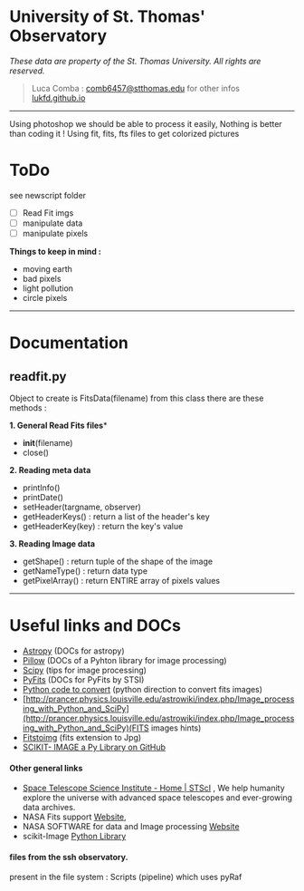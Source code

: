 # University of St. Thomas' Observatory
*These data are property of the St. Thomas University. All rights are reserved.*
> Luca Comba : comb6457@stthomas.edu
> for other infos [lukfd.github.io](https://lukfd.github.io/)
---

Using photoshop we should be able to process it easily, Nothing is better than coding it !
Using fit, fits, fts files to get colorized pictures
# ToDo
see newscript folder
- [ ] Read Fit imgs
- [ ] manipulate data
- [ ] manipulate pixels

**Things to keep in mind :**
- moving earth
- bad pixels
- light pollution
- circle pixels

---

# Documentation

## readfit.py
Object to create is FitsData(filename)
from this class there are these methods :

**1. General Read Fits files***

- __init__(filename)
- close()

**2. Reading meta data**

- printInfo()
- printDate()
- setHeader(targname, observer)
- getHeaderKeys() : return a list of the header's key
- getHeaderKey(key) : return the key's value

**3. Reading Image data**

- getShape() : return tuple of the shape of the image
- getNameType() : return data type
- getPixelArray() : return ENTIRE array of pixels values

***
# Useful links and DOCs
- [Astropy](http://docs.astropy.org/en/stable/index.html) (DOCs for astropy)
- [Pillow](https://pillow.readthedocs.io/en/stable/index.html) (DOCs of a Pyhton library for image processing)
- [Scipy](http://scipy-lectures.org/advanced/image_processing/) (tips for image processing)
- [PyFits](https://pythonhosted.org/pyfits/#creating-a-new-image-file) (DOCs for PyFits by STSI)
- [Python code to convert](https://astromsshin.github.io/science/code/Python_fits_image/index.html) (python direction to convert fits images)
- [http://prancer.physics.louisville.edu/astrowiki/index.php/Image_processing_with_Python_and_SciPy](http://prancer.physics.louisville.edu/astrowiki/index.php/Image_processing_with_Python_and_SciPy)(FITS images hints)
- [Fitstoimg](https://github.com/psds075/fitstoimg) (fits extension to Jpg)
- [SCIKIT- IMAGE a Py Library on GitHub](https://github.com/scikit-image/scikit-image)

#### Other general links
- [Space Telescope Science Institute - Home | STScI](http://www.stsci.edu/) , We help humanity explore the universe with advanced space telescopes and ever-growing data archives. 
- NASA Fits support [Website](https://fits.gsfc.nasa.gov/), 
- NASA SOFTWARE for data and Image processing [Website](https://software.nasa.gov/data_and_image_processing)
- scikit-Image [Python Library](https://scikit-image.org/)

#### files from the ssh observatory.
present in the file system :
 Scripts (pipeline)
which uses pyRaf
